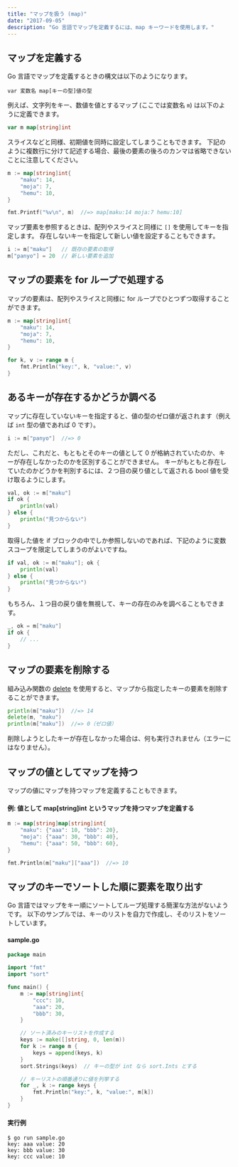 ```yaml
---
title: "マップを扱う (map)"
date: "2017-09-05"
description: "Go 言語でマップを定義するには、map キーワードを使用します。"
---
```


マップを定義する
----

Go 言語でマップを定義するときの構文は以下のようになります。

~~~
var 変数名 map[キーの型]値の型
~~~

例えば、文字列をキー、数値を値とするマップ (ここでは変数名 `m`) は以下のように定義できます。

~~~ go
var m map[string]int
~~~

スライスなどと同様、初期値を同時に設定してしまうこともできます。
下記のように複数行に分けて記述する場合、最後の要素の後ろのカンマは省略できないことに注意してください。

~~~ go
m := map[string]int{
	"maku": 14,
	"moja": 7,
	"hemu": 10,
}

fmt.Printf("%v\n", m)  //=> map[maku:14 moja:7 hemu:10]
~~~

マップ要素を参照するときは、配列やスライスと同様に `[]` を使用してキーを指定します。
存在しないキーを指定して新しい値を設定することもできます。

~~~ go
i := m["maku"]   // 既存の要素の取得
m["panyo"] = 20  // 新しい要素を追加
~~~


マップの要素を for ループで処理する
----

マップの要素は、配列やスライスと同様に for ループでひとつずつ取得することができます。

~~~ go
m := map[string]int{
	"maku": 14,
	"moja": 7,
	"hemu": 10,
}

for k, v := range m {
	fmt.Println("key:", k, "value:", v)
}
~~~


あるキーが存在するかどうか調べる
----

マップに存在していないキーを指定すると、値の型のゼロ値が返されます（例えば `int` 型の値であれば 0 です）。

~~~ go
i := m["panyo"]  //=> 0
~~~

ただし、これだと、もともとそのキーの値として 0 が格納されていたのか、キーが存在しなかったのかを区別することができません。
キーがもともと存在していたのかどうかを判別するには、２つ目の戻り値として返される bool 値を受け取るようにします。

~~~ go
val, ok := m["maku"]
if ok {
	println(val)
} else {
	println("見つからない")
}
~~~

取得した値を if ブロックの中でしか参照しないのであれば、下記のように変数スコープを限定してしまうのがよいですね。

~~~ go
if val, ok := m["maku"]; ok {
	println(val)
} else {
	println("見つからない")
}
~~~

もちろん、１つ目の戻り値を無視して、キーの存在のみを調べることもできます。

~~~ go
_, ok = m["maku"]
if ok {
	// ...
}
~~~


マップの要素を削除する
----

組み込み関数の [delete](https://golang.org/ref/spec#Deletion_of_map_elements) を使用すると、マップから指定したキーの要素を削除することができます。

~~~ go
println(m["maku"])  //=> 14
delete(m, "maku")
println(m["maku"])  //=> 0（ゼロ値）
~~~

削除しようとしたキーが存在しなかった場合は、何も実行されません（エラーにはなりません）。


マップの値としてマップを持つ
----

マップの値にマップを持つマップを定義することもできます。

#### 例: 値として map[string]int というマップを持つマップを定義する

~~~ go
m := map[string]map[string]int{
	"maku": {"aaa": 10, "bbb": 20},
	"moja": {"aaa": 30, "bbb": 40},
	"hemu": {"aaa": 50, "bbb": 60},
}

fmt.Println(m["maku"]["aaa"])  //=> 10
~~~


マップのキーでソートした順に要素を取り出す
----

Go 言語ではマップをキー順にソートしてループ処理する簡潔な方法がないようです。
以下のサンプルでは、キーのリストを自力で作成し、そのリストをソートしています。

#### sample.go

~~~ go
package main

import "fmt"
import "sort"

func main() {
	m := map[string]int{
		"ccc": 10,
		"aaa": 20,
		"bbb": 30,
	}

	// ソート済みのキーリストを作成する
	keys := make([]string, 0, len(m))
	for k := range m {
		keys = append(keys, k)
	}
	sort.Strings(keys)  // キーの型が int なら sort.Ints とする

	// キーリストの順番通りに値を列挙する
	for _, k := range keys {
		fmt.Println("key:", k, "value:", m[k])
	}
}
~~~

#### 実行例

~~~
$ go run sample.go
key: aaa value: 20
key: bbb value: 30
key: ccc value: 10
~~~

